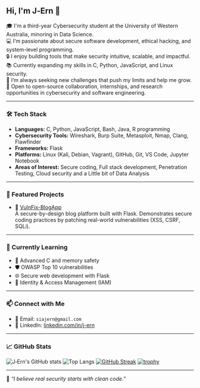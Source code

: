 ## Hi, I'm J‑Ern 👋

🎓 I'm a third-year Cybersecurity student at the University of Western Australia, minoring in Data Science.  
💻 I’m passionate about secure software development, ethical hacking, and system-level programming.  
🔒 I enjoy building tools that make security intuitive, scalable, and impactful.  
📚 Currently expanding my skills in C, Python, JavaScript, and Linux security.  
🧠 I’m always seeking new challenges that push my limits and help me grow.  
🚀 Open to open-source collaboration, internships, and research opportunities in cybersecurity and software engineering.

---

### 🛠️ Tech Stack

- **Languages:** C, Python, JavaScript, Bash, Java, R programming 
- **Cybersecurity Tools:** Wireshark, Burp Suite, Metasploit, Nmap, Clang, Flawfinder
- **Frameworks:** Flask
- **Platforms:** Linux (Kali, Debian, Vagrant), GitHub, Git, VS Code, Jupyter Notebook
- **Areas of Interest:** Secure coding, Full stack development, Penetration Testing, Cloud security and a Little bit of Data Analysis

---

### 📂 Featured Projects

- 🔭 [VulnFix-BlogApp](https://github.com/jern2004/VulnFix-BlogApp)  
  A secure-by-design blog platform built with Flask. Demonstrates secure coding practices by patching real-world vulnerabilities (XSS, CSRF, SQLi).

---

### 🧠 Currently Learning

- 🧬 Advanced C and memory safety
- 🛡️ OWASP Top 10 vulnerabilities
- 🌐 Secure web development with Flask
- 🔐 Identity & Access Management (IAM)

---

### 📫 Connect with Me

- 📧 Email: `siajern@gmail.com`
- 💼 LinkedIn: [linkedin.com/in/j-ern](https://linkedin.com/in/j-ern)

---

### 📈 GitHub Stats

![J‑Ern's GitHub stats](https://github-readme-stats.vercel.app/api?username=jern2004&show_icons=true&theme=radical)
![Top Langs](https://github-readme-stats.vercel.app/api/top-langs/?username=jern2004&layout=compact&theme=radical)
[![GitHub Streak](https://streak-stats.demolab.com?user=jern2004&theme=dark)](https://git.io/streak-stats)
[![trophy](https://github-profile-trophy.vercel.app/?username=jern2004&theme=radical)](https://github.com/ryo-ma/github-profile-trophy)

---

💬 *“I believe real security starts with clean code.”*
